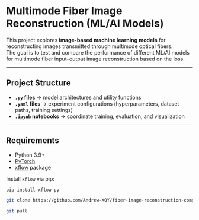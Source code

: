 # Multimode Fiber Image Reconstruction (ML/AI Models)

This project explores **image-based machine learning models** for reconstructing images transmitted through multimode optical fibers.  
The goal is to test and compare the performance of different ML/AI models for multimode fiber input–output image reconstruction based on the loss.

---

## Project Structure
- **`.py` files** → model architectures and utility functions  
- **`.yaml` files** → experiment configurations (hyperparameters, dataset paths, training settings)  
- **`.ipynb` notebooks** → coordinate training, evaluation, and visualization  

---

## Requirements
- Python 3.9+  
- [PyTorch](https://pytorch.org/)  
- [xflow](https://pypi.org/project/xflow-py/) package  

Install `xflow` via pip:

```bash
pip install xflow-py
```

```bash
git clone https://github.com/Andrew-XQY/fiber-image-reconstruction-comparison.git
```

```bash
git pull
```



